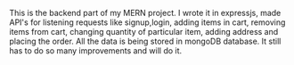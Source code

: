 This is the backend part of my MERN project.
I wrote it in expressjs, made API's for listening requests like signup,login, adding items in cart, removing items from cart, changing quantity of particular item, adding address and placing the order. All the data is being stored in mongoDB database.
It still has to do so many improvements and will do it.

